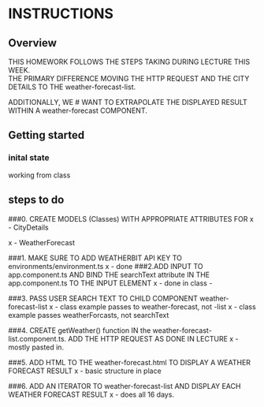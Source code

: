 # INSTRUCTIONS

## Overview
THIS HOMEWORK FOLLOWS THE STEPS TAKING DURING LECTURE THIS WEEK.  
THE PRIMARY DIFFERENCE MOVING THE HTTP REQUEST AND THE CITY DETAILS 
TO THE weather-forecast-list.  

ADDITIONALLY, WE # WANT TO EXTRAPOLATE THE DISPLAYED RESULT WITHIN A weather-forecast COMPONENT.

## Getting started
### inital state
working from class


## steps to do
###0. CREATE MODELS (Classes) WITH APPROPRIATE ATTRIBUTES FOR 
x - CityDetails 

x - WeatherForecast

###1. MAKE SURE TO ADD WEATHERBIT API KEY TO environments/environment.ts
x - done
###2.ADD INPUT TO app.component.ts AND BIND THE searchText attribute IN THE app.component.ts TO THE INPUT ELEMENT
x - done in class - 

###3. PASS USER SEARCH TEXT TO CHILD COMPONENT weather-forecast-list
x - class example passes to weather-forecast, not -list
x - class example passes weatherForcasts, not searchText

###4. CREATE getWeather() function IN the weather-forecast-list.component.ts.  ADD THE HTTP  REQUEST AS DONE IN LECTURE
x - mostly pasted in.

###5. ADD HTML TO THE weather-forecast.html TO DISPLAY A WEATHER FORECAST RESULT
x - basic structure in place

###6. ADD AN ITERATOR TO weather-forecast-list AND DISPLAY EACH WEATHER FORECAST RESULT <app-weather-forecast>
x - does all 16 days.
